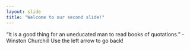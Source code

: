```yaml
---
layout: slide
title: "Welcome to our second slide!"
---
```

“It is a good thing for an uneducated man to read books of quotations.” - Winston Churchill 
Use the left arrow to go back!
